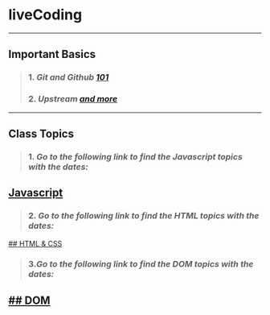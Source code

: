 # liveCoding
---
## Important Basics
>### 1. *Git and Github [101](https://github.com/hamzadarej/liveCoding/blob/master/Dec/15-12.md)*
>### 2. *Upstream [and more](https://github.com/hamzadarej/liveCoding/blob/master/Dec/16-12.md)*
---
## Class Topics
>### 1. *Go to the following link to find the Javascript topics with the dates:*

## [Javascript]()
>### 2. *Go to the following link to find the HTML topics with the dates:*

[## HTML & CSS]()
>### 3.*Go to the following link to find the DOM topics with the dates:* 

[## DOM]()
---
